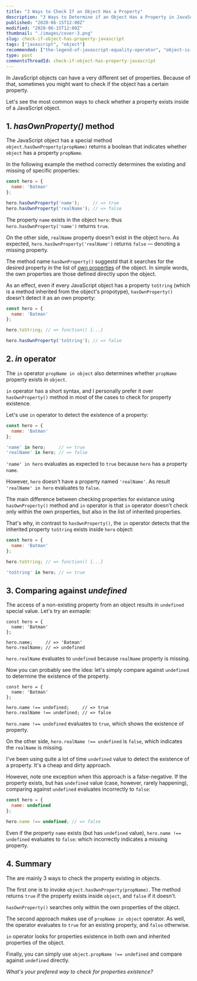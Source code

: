 ```yaml
---
title: "3 Ways to Check If an Object Has a Property"
description: "3 Ways to Determine if an Object Has a Property in JavaScript"
published: "2020-06-15T12:00Z"
modified: "2020-06-15T12:00Z"
thumbnail: "./images/cover-3.png"
slug: check-if-object-has-property-javascript
tags: ["javascript", "object"]
recommended: ["the-legend-of-javascript-equality-operator", "object-is-vs-strict-equality-operator"]
type: post
commentsThreadId: check-if-object-has-property-javascript
---
```


In JavaScript objects can have a very different set of properties. Because of that, sometimes you might
want to check if the object has a certain property.  

Let's see the most common ways to check whether a property exists inside of a JavaScript object.

## 1. *hasOwnProperty()* method

The JavaScript object has a special method `object.hasOwnProperty(propName)` returns a boolean that indicates
whether `object` has a property `propName`.  

In the following example the method correctly determines the existing and missing of specific properties:

```javascript
const hero = {
  name: 'Batman'
};

hero.hasOwnProperty('name');     // => true
hero.hasOwnProperty('realName'); // => false
```

The property `name` exists in the object `hero`: thus `hero.hasOwnProperty('name')` returns `true`.  

On the other side, `realName` property doesn't exist in the object `hero`. As expected, `hero.hasOwnProperty('realName')` returns `false` &mdash; denoting a missing property.  

The method name `hasOwnProperty()` suggestd that it searches for the desired property in the list of [own properties](/own-and-inherited-properties-in-javascript/#1-own-properties) of the object. In simple words, the own properties are those defined directly upon the object. 

As an effect, even if every JavaScript object has a property `toString` (which is a method inherited from the object's propotype), `hasOwnProperty()` doesn't detect it as an own property:

```javascript
const hero = {
  name: 'Batman'
};

hero.toString; // => function() {...}

hero.hasOwnProperty('toString'); // => false
```

## 2. *in* operator

The `in` operator `propName in object` also determines whether `propName` property exists in `object`. 

`in` operator has a short syntax, and I personally prefer it over `hasOwnProperty()` method in most of the cases to check for property existence.  

Let's use `in` operator to detect the existence of a property:

```javascript
const hero = {
  name: 'Batman'
};

'name' in hero;     // => true
'realName' in hero; // => false
```

`'name' in hero` evaluates as expected to `true` because `hero` has a property `name`. 

However, `hero` doesn't have a property named `'realName'`. As result `'realName' in hero` evaluates to `false`.  

The main difference between checking properties for existance using `hasOwnProperty()` method and `in` operator is that `in` operator doesn't check only within the own properties, but also in the list of inherited properties.  

That's why, in contrast to `hasOwnProperty()`, the `in` operator detects that the inherited property `toString` exists inside `hero` object:

```javascript
const hero = {
  name: 'Batman'
};

hero.toString; // => function() {...}

'toString' in hero; // => true
```

## 3. Comparing against *undefined*

The access of a non-existing property from an object results in `undefined` special value. Let's try an exmaple:

```javascript{6}
const hero = {
  name: 'Batman'
};

hero.name;     // => 'Batman'
hero.realName; // => undefined
```

`hero.realName` evaluates to `undefined` because `realName` property is missing.  

Now you can probably see the idea: let's simply compare against `undefined` to determine the existence of the property.  

```javascript{6}
const hero = {
  name: 'Batman'
};

hero.name !== undefined;     // => true
hero.realName !== undefined; // => false
```

`hero.name !== undefined` evaluates to `true`, which shows the existence of property. 

On the other side, `hero.realName !== undefined` is `false`, which indicates the `realName` is missing.  

I've been using quite a lot of time `undefined` value to detect the existence of a property. It's a cheap and dirty approach.  

However, note one exception when this approach is a false-negative. If the property exists, but has `undefined` value (case, however, rarely happening), comparing against `undefined` evaluates incorrectly to `false`:

```javascript
const hero = {
  name: undefined
};

hero.name !== undefined; // => false
```

Even if the property `name` exists (but has `undefined` value), `hero.name !== undefined` evaluates to `false`: which incorrectly indicates a missing property.  

## 4. Summary

The are mainly 3 ways to check the property existing in objects.  

The first one is to invoke `object.hasOwnProperty(propName)`. The method returns `true` if the property exists inside `object`, and `false` if it doesn't.  

`hasOwnProperty()` searches only within the own properties of the object.  

The second approach makes use of `propName in object` operator. As well, the operator evaluates to `true` for an existing property, and `false` otherwise.  

`in` operator looks for properties existence in both own and inherited properties of the object.  

Finally, you can simply use `object.propName !== undefined` and compare against `undefined` directly.  

*What's your prefered way to check for properties existence?*